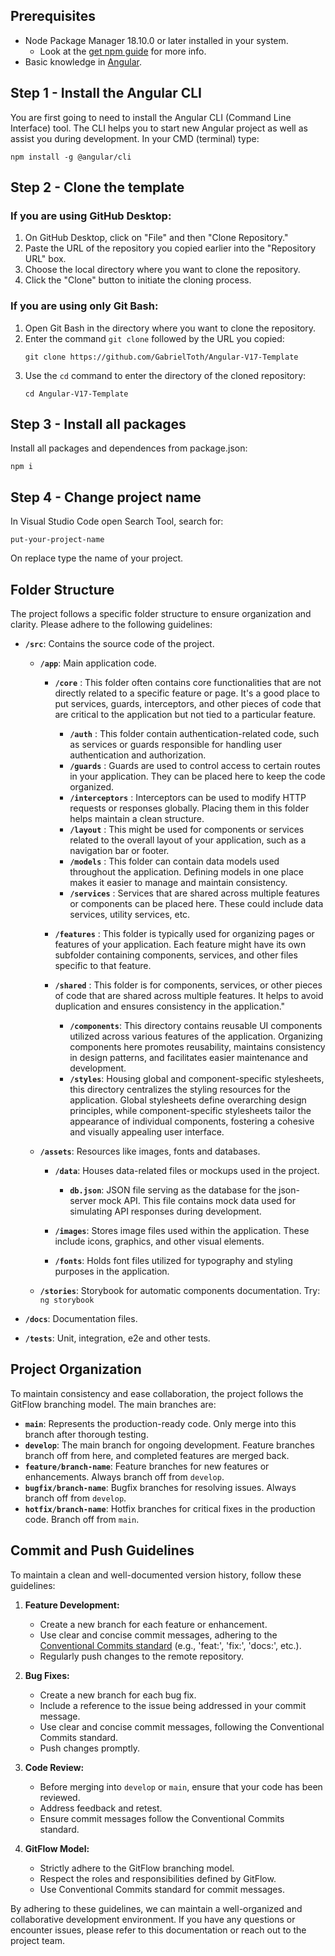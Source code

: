 ## Prerequisites

-   Node Package Manager 18.10.0 or later installed in your system.
    -   Look at the [get npm guide](https://www.npmjs.com/get-npm?utm_source=house&utm_medium=homepage&utm_campaign=free%20orgs&utm_term=Install%20npm) for more info.
-   Basic knowledge in [Angular](https://angular.io/).

## Step 1 - Install the Angular CLI

You are first going to need to install the Angular CLI (Command Line Interface) tool. The CLI helps you to start new Angular project as well as assist you during development. In your CMD (terminal) type:

```
npm install -g @angular/cli
```

## Step 2 - Clone the template

### If you are using GitHub Desktop:

1. On GitHub Desktop, click on "File" and then "Clone Repository."
2. Paste the URL of the repository you copied earlier into the "Repository URL" box.
3. Choose the local directory where you want to clone the repository.
4. Click the "Clone" button to initiate the cloning process.

### If you are using only Git Bash:

1. Open Git Bash in the directory where you want to clone the repository.
2. Enter the command `git clone` followed by the URL you copied:
    ```
    git clone https://github.com/GabrielToth/Angular-V17-Template
    ```
3. Use the `cd` command to enter the directory of the cloned repository:
    ```
    cd Angular-V17-Template
    ```

## Step 3 - Install all packages

Install all packages and dependences from package.json:

```
npm i
```

## Step 4 - Change project name

In Visual Studio Code open Search Tool, search for:

```
put-your-project-name
```

On replace type the name of your project.

## Folder Structure

The project follows a specific folder structure to ensure organization and clarity. Please adhere to the following guidelines:

-   **`/src`**: Contains the source code of the project.

    -   **`/app`**: Main application code.

        -   **`/core`** : This folder often contains core functionalities that are not directly related to a specific feature or page. It's a good place to put services, guards, interceptors, and other pieces of code that are critical to the application but not tied to a particular feature.

            -   **`/auth`** : This folder contain authentication-related code, such as services or guards responsible for handling user authentication and authorization.
            -   **`/guards`** : Guards are used to control access to certain routes in your application. They can be placed here to keep the code organized.
            -   **`/interceptors`** : Interceptors can be used to modify HTTP requests or responses globally. Placing them in this folder helps maintain a clean structure.
            -   **`/layout`** : This might be used for components or services related to the overall layout of your application, such as a navigation bar or footer.
            -   **`/models`** : This folder can contain data models used throughout the application. Defining models in one place makes it easier to manage and maintain consistency.
            -   **`/services`** : Services that are shared across multiple features or components can be placed here. These could include data services, utility services, etc.

        *   **`/features`** : This folder is typically used for organizing pages or features of your application. Each feature might have its own subfolder containing components, services, and other files specific to that feature.
        *   **`/shared`** : This folder is for components, services, or other pieces of code that are shared across multiple features. It helps to avoid duplication and ensures consistency in the application."

            -   **`/components`**: This directory contains reusable UI components utilized across various features of the application. Organizing components here promotes reusability, maintains consistency in design patterns, and facilitates easier maintenance and development.
            -   **`/styles`**: Housing global and component-specific stylesheets, this directory centralizes the styling resources for the application. Global stylesheets define overarching design principles, while component-specific stylesheets tailor the appearance of individual components, fostering a cohesive and visually appealing user interface.

    -   **`/assets`**: Resources like images, fonts and databases.

        -   **`/data`**: Houses data-related files or mockups used in the project.

            -   **`db.json`**: JSON file serving as the database for the json-server mock API. This file contains mock data used for simulating API responses during development.

        -   **`/images`**: Stores image files used within the application. These include icons, graphics, and other visual elements.
        -   **`/fonts`**: Holds font files utilized for typography and styling purposes in the application.

    -   **`/stories`**: Storybook for automatic components documentation. Try: `ng storybook`

-   **`/docs`**: Documentation files.
-   **`/tests`**: Unit, integration, e2e and other tests.

## Project Organization

To maintain consistency and ease collaboration, the project follows the GitFlow branching model. The main branches are:

-   **`main`**: Represents the production-ready code. Only merge into this branch after thorough testing.
-   **`develop`**: The main branch for ongoing development. Feature branches branch off from here, and completed features are merged back.
-   **`feature/branch-name`**: Feature branches for new features or enhancements. Always branch off from `develop`.
-   **`bugfix/branch-name`**: Bugfix branches for resolving issues. Always branch off from `develop`.
-   **`hotfix/branch-name`**: Hotfix branches for critical fixes in the production code. Branch off from `main`.

## Commit and Push Guidelines

To maintain a clean and well-documented version history, follow these guidelines:

1. **Feature Development:**

    - Create a new branch for each feature or enhancement.
    - Use clear and concise commit messages, adhering to the [Conventional Commits standard](https://www.conventionalcommits.org/en/v1.0.0/) (e.g., 'feat:', 'fix:', 'docs:', etc.).
    - Regularly push changes to the remote repository.

2. **Bug Fixes:**

    - Create a new branch for each bug fix.
    - Include a reference to the issue being addressed in your commit message.
    - Use clear and concise commit messages, following the Conventional Commits standard.
    - Push changes promptly.

3. **Code Review:**

    - Before merging into `develop` or `main`, ensure that your code has been reviewed.
    - Address feedback and retest.
    - Ensure commit messages follow the Conventional Commits standard.

4. **GitFlow Model:**

    - Strictly adhere to the GitFlow branching model.
    - Respect the roles and responsibilities defined by GitFlow.
    - Use Conventional Commits standard for commit messages.

By adhering to these guidelines, we can maintain a well-organized and collaborative development environment. If you have any questions or encounter issues, please refer to this documentation or reach out to the project team.
